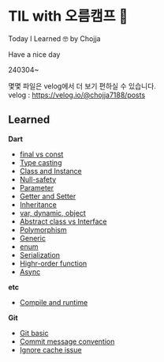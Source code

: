 # TIL with 오름캠프 🤩

Today I Learned 🤓
by Chojja

Have a nice day

240304~

몇몇 파일은 velog에서 더 보기 편하실 수 있습니다.<br>
velog : https://velog.io/@chojja7188/posts


## Learned
**Dart**
- [final vs const](https://github.com/chojja7188/TIL/blob/main/dart/00_final_vs_const.md)
- [Type casting](https://github.com/chojja7188/TIL/blob/main/dart/01_type_casting.md)
- [Class and Instance](https://github.com/chojja7188/TIL/blob/main/dart/02_class_and_instance.md)
- [Null-safety](https://github.com/chojja7188/TIL/blob/main/dart/03_null_safety.md)
- [Parameter](https://github.com/chojja7188/TIL/blob/main/dart/04_parameter.md)
- [Getter and Setter](https://github.com/chojja7188/TIL/blob/main/dart/05_getter_and_setter.md)
- [Inheritance](https://github.com/chojja7188/TIL/blob/main/dart/06_inheritance.md)
- [var, dynamic, object](https://github.com/chojja7188/TIL/blob/main/dart/07_var_dynamic_object.md)
- [Abstract class vs Interface](https://github.com/chojja7188/TIL/blob/main/dart/08_abstract_class_vs_interface.md)
- [Polymorphism](https://github.com/chojja7188/TIL/blob/main/dart/09_polymorphism.md)
- [Generic](https://github.com/chojja7188/TIL/blob/main/dart/10_generic.md)
- [enum](https://github.com/chojja7188/TIL/blob/main/dart/11_enum.md)
- [Serialization](https://github.com/chojja7188/TIL/blob/main/dart/12_serialization.md)
- [Highr-order function](https://github.com/chojja7188/TIL/blob/main/dart/13_highr_order_function.md)
- [Async](https://github.com/chojja7188/TIL/blob/main/dart/14_async.md)

**etc**
- [Compile and runtime](https://github.com/chojja7188/TIL/blob/main/etc/00_compile_and_runtime.md)

**Git**
- [Git basic](https://github.com/chojja7188/TIL/blob/main/git/00_git_basic.md)
- [Commit message convention](https://github.com/chojja7188/TIL/blob/main/git/01_commit_message_convention.md)
- [Ignore cache issue](https://github.com/chojja7188/TIL/blob/main/git/02_ignore_cache_issue.md)
